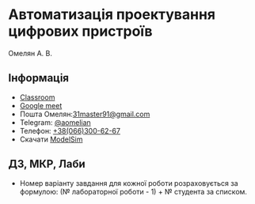 # Автоматизація проектування цифрових пристроїв

Омелян А. В.

## Інформація

* [Classroom](https://classroom.google.com/u/2/c/NjIwODQ5Njk4Mzgy)
* [Google meet](https://meet.google.com/fnc-thdj-bqg)
* Пошта Омелян:[31master91@gmail.com](mailto:31master91@gmail.com)
* Telegram: [@aomelian](https://t.me/aomelian)
* Телефон: [+38(066)300-62-67](tel:+380663006267)
* Скачати [ModelSim](https://www.intel.com/content/www/us/en/software-kit/750368/modelsim-intel-fpgas-standard-edition-software-version-18-1.html)

## ДЗ, МКР, Лаби

* Номер варіанту завдання для кожної роботи розраховується за формулою: (№ лабораторної роботи - 1) + № студента за списком.
